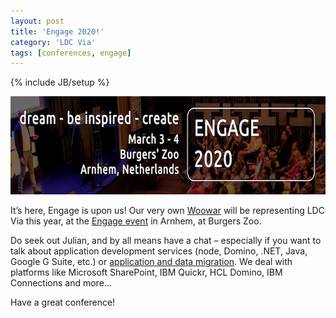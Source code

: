 ```yaml
---
layout: post
title: 'Engage 2020!'
category: 'LDC Via'
tags: [conferences, engage]
---
```


{% include JB/setup %}

<div class="full-header">
  <img src="/assets/img/blog/engage-2020.png" alt="Header image: Engage 2020 banner" title="Engage 2020 banner" height="157px" width="724px" />
</div>

It’s here, Engage is upon us! Our very own [Woowar](http://ldcvia.com/about.html) will be representing LDC Via this year, at the [Engage event](https://engage.ug) in Arnhem, at Burgers Zoo.

Do seek out Julian, and by all means have a chat – especially if you want to talk about application development services (node, Domino, .NET, Java, Google G Suite, etc.) or [application and data migration](http://ldcvia.com/downloads.html). We deal with platforms like Microsoft SharePoint, IBM Quickr, HCL Domino, IBM Connections and more…

Have a great conference!
